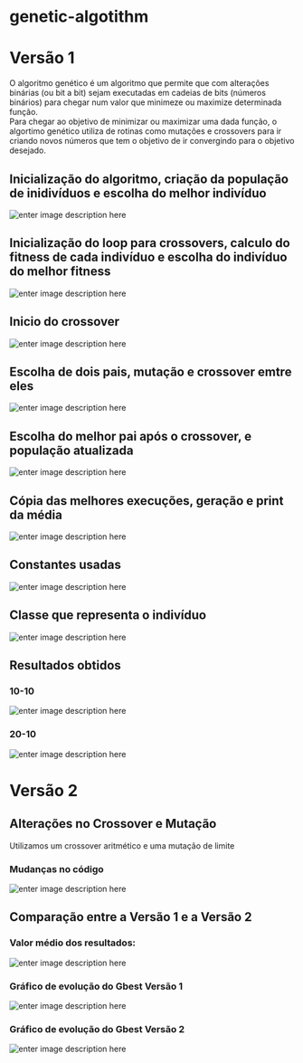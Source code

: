 # genetic-algotithm

# Versão 1

O algoritmo genético é um algoritmo que permite que com alterações binárias (ou bit a bit) sejam executadas em cadeias de bits (números binários) para chegar num valor que minimeze ou maximize determinada função.
<br>
Para chegar ao objetivo de minimizar ou maximizar uma dada função, o algortimo genético utiliza de rotinas como mutações e crossovers para ir criando novos números que tem o objetivo de ir convergindo para o objetivo desejado.

## Inicialização do algoritmo, criação da população de inidivíduos e escolha do melhor indivíduo
![enter image description here](https://github.com/edsonboldrini/genetic-algotithm/blob/master/code1.png?raw=true)

## Inicialização do loop para crossovers, calculo do fitness de cada indivíduo e escolha do indivíduo do melhor fitness
![enter image description here](https://github.com/edsonboldrini/genetic-algotithm/blob/master/code2.png?raw=true)

## Inicio do crossover
![enter image description here](https://github.com/edsonboldrini/genetic-algotithm/blob/master/code3.png?raw=true)

## Escolha de dois pais, mutação e crossover emtre eles
![enter image description here](https://github.com/edsonboldrini/genetic-algotithm/blob/master/code4.png?raw=true)

## Escolha do melhor pai após o crossover, e população atualizada
![enter image description here](https://github.com/edsonboldrini/genetic-algotithm/blob/master/code5.png?raw=true)

## Cópia das melhores execuções, geração e print da média
![enter image description here](https://github.com/edsonboldrini/genetic-algotithm/blob/master/code6.png?raw=true)

## Constantes usadas
![enter image description here](https://github.com/edsonboldrini/genetic-algotithm/blob/master/code7.png?raw=true)

## Classe que representa o indivíduo
![enter image description here](https://github.com/edsonboldrini/genetic-algotithm/blob/master/code8.png?raw=true)

## Resultados obtidos

### 10-10
![enter image description here](https://github.com/edsonboldrini/genetic-algotithm/blob/master/10-10.PNG?raw=true)

### 20-10
![enter image description here](https://github.com/edsonboldrini/genetic-algotithm/blob/master/20-10.PNG?raw=true)

# Versão 2

## Alterações no Crossover e Mutação

Utilizamos um crossover aritmético e uma mutação de limite

### Mudanças no código
![enter image description here](https://github.com/edsonboldrini/genetic-algotithm/blob/master/code9.png?raw=true)

## Comparação entre a Versão 1 e a Versão 2

### Valor médio dos resultados:
![enter image description here](https://github.com/edsonboldrini/genetic-algotithm/blob/master/Comparativo%20m%C3%A9dia%20vers%C3%B5es.PNG?raw=true)

### Gráfico de evolução do Gbest Versão 1
![enter image description here](https://github.com/edsonboldrini/genetic-algotithm/blob/master/Evolu%C3%A7%C3%A3o%20do%20Gbest%20ao%20longo%20das%20execu%C3%A7%C3%B5es%20v1.PNG?raw=true)
### Gráfico de evolução do Gbest Versão 2
![enter image description here](https://github.com/edsonboldrini/genetic-algotithm/blob/master/Evolu%C3%A7%C3%A3o%20do%20Gbest%20ao%20longo%20das%20execu%C3%A7%C3%B5es%20v2.PNG?raw=true)
